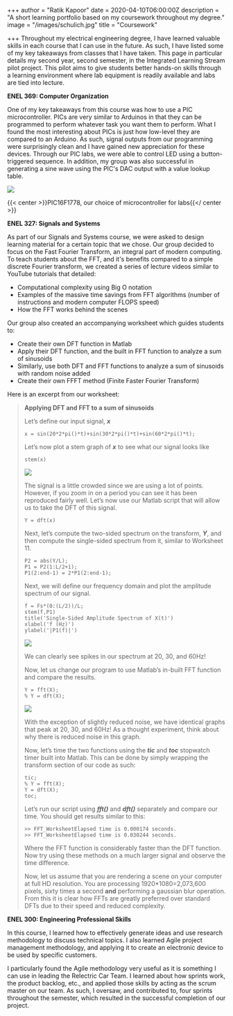 +++
author = "Ratik Kapoor"
date = 2020-04-10T06:00:00Z
description = "A short learning portfolio based on my coursework throughout my degree."
image = "/images/schulich.jpg"
title = "Coursework"

+++
Throughout my electrical engineering degree, I have learned valuable skills in each course that I can use in the future. As such, I have listed some of my key takeaways from classes that I have taken. This page in particular details my second year, second semester, in the Integrated Learning Stream pilot project. This pilot aims to give students better hands-on skills through a learning environment where lab equipment is readily available and labs are tied into lecture.

**ENEL 369: Computer Organization**

One of my key takeaways from this course was how to use a PIC microcontroller. PICs are very similar to Arduinos in that they can be programmed to perform whatever task you want them to perform. What I found the most interesting about PICs is just how low-level they are compared to an Arduino. As such, signal outputs from our programming were surprisingly clean and I have gained new appreciation for these devices. Through our PIC labs, we were able to control LED using a button-triggered sequence. In addition, my group was also successful in generating a sine wave using the PIC's DAC output with a value lookup table.

![](https://ratik.me/images/picmicrocontroller.jpg)

{{< center >}}PIC16F1778, our choice of microcontroller for labs{{</ center >}}

**ENEL 327: Signals and Systems**

As part of our Signals and Systems course, we were asked to design learning material for a certain topic that we chose. Our group decided to focus on the Fast Fourier Transform, an integral part of modern computing. To teach students about the FFT, and it's benefits compared to a simple discrete Fourier transform, we created a series of lecture videos similar to YouTube tutorials that detailed:

* Computational complexity using Big O notation
* Examples of the massive time savings from FFT algorithms (number of instructions and modern computer FLOPS speed)
* How the FFT works behind the scenes

Our group also created an accompanying worksheet which guides students to:

* Create their own DFT function in Matlab
* Apply their DFT function, and the built in FFT function to analyze a sum of sinusoids
* Similarly, use both DFT and FFT functions to analyze a sum of sinusoids with random noise added
* Create their own FFFT method (Finite Faster Fourier Transform)

Here is an excerpt from our worksheet:

> **Applying DFT and FFT to a sum of sinusoids**
>
> Let’s define our input signal, **_x_**
>
>     x = sin(20*2*pi()*t)+sin(30*2*pi()*t)+sin(60*2*pi()*t);
>
> Let’s now plot a stem graph of **_x_** to see what our signal looks like
>
>     stem(x)
>
> ![](https://ratik.me/images/enel327graph1.png)
>
> The signal is a little crowded since we are using a lot of points. However, if you zoom in on a period you can see it has been reproduced fairly well. Let’s now use our Matlab script that will allow us to take the DFT of this signal.
>
>     Y = dft(x)
>
> Next, let’s compute the two-sided spectrum on the transform, **_Y_**, and then compute the single-sided spectrum from it, similar to Worksheet 11.
>
>     P2 = abs(Y/L);
>     P1 = P2(1:L/2+1);
>     P1(2:end-1) = 2*P1(2:end-1);
>
> Next, we will define our frequency domain and plot the amplitude spectrum of our signal.
>
>     f = Fs*(0:(L/2))/L;
>     stem(f,P1) 
>     title('Single-Sided Amplitude Spectrum of X(t)')
>     xlabel('f (Hz)')
>     ylabel('|P1(f)|')
>
> ![](https://ratik.me/images/enel327graph2.png)
>
> We can clearly see spikes in our spectrum at 20, 30, and 60Hz!
>
> Now, let us change our program to use Matlab’s in-built FFT function and compare the results.
>
>     Y = fft(X);
>     % Y = dft(X);
>
> ![](https://ratik.me/images/enel327graph3.png)
>
> With the exception of slightly reduced noise, we have identical graphs that peak at 20, 30, and 60Hz! As a thought experiment, think about why there is reduced noise in this graph.
>
> Now, let’s time the two functions using the **_tic_** and **_toc_** stopwatch timer built into Matlab. This can be done by simply wrapping the transform section of our code as such:
>
>     tic;
>     % Y = fft(X);
>     Y = dft(X);
>     toc;
>
> Let’s run our script using **_fft()_** and **_dft()_** separately and compare our time. You should get results similar to this:
>
>     >> FFT_WorksheetElapsed time is 0.000174 seconds.
>     >> FFT_WorksheetElapsed time is 0.030244 seconds.
>
> Where the FFT function is considerably faster than the DFT function. Now try using these methods on a much larger signal and observe the time difference.
>
> Now, let us assume that you are rendering a scene on your computer at full HD resolution. You are processing 1920*1080=2,073,600 pixels, sixty times a second **and** performing a gaussian blur operation. From this it is clear how FFTs are greatly preferred over standard DFTs due to their speed and reduced complexity.

**ENEL 300: Engineering Professional Skills**

In this course, I learned how to effectively generate ideas and use research methodology to discuss technical topics. I also learned Agile project management methodology, and applying it to create an electronic device to be used by specific customers.

I particularly found the Agile methodology very useful as it is something I can use in leading the Relectric Car Team. I learned about how sprints work, the product backlog, etc., and applied those skills by acting as the scrum master on our team. As such, I oversaw, and contributed to, four sprints throughout the semester, which resulted in the successful completion of our project.